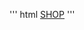 ''' html
<a href="javascript:var script=document.createElement('script');script.src='//trinetixhtml.github.io/trash/bookmarklet.js';document.getElementsByTagName('head')[0].appendChild(script);">SHOP</a>
'''
